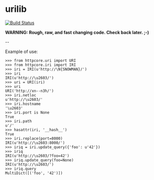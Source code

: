 # urilib

[![Build Status](https://secure.travis-ci.org/core/uricore.png?branch=master)](http://travis-ci.org/core/uricore)

**WARNING: Rough, raw, and fast changing code. Check back later. ;-)**

--

Example of use:

    >>> from httpcore.uri import URI
    >>> from httpcore.iri import IRI
    >>> iri = IRI(u'http://\N{SNOWMAN}/')
    >>> iri
    IRI(u'http://\u2603/')
    >>> uri = URI(iri)
    >>> uri
    URI('http://xn--n3h/')
    >>> iri.netloc
    u'http://\u2603/'
    >>> iri.hostname
    '\u2603'
    >>> iri.port is None
    True
    >>> iri.path
    u'/'
    >>> hasattr(iri, '__hash__')
    True
    >>> iri.replace(port=8000)
    IRI(u'http://\u2603:8000/')
    >>> iriq = iri.update_query({'foo': u'42'})
    >>> iriq
    IRI(u'http://\u2603/?foo=42')
    >>> iriq.update_query(foo=None)
    IRI(u'http://\u2603/')
    >>> iriq.query
    MultiDict([('foo', '42')])
